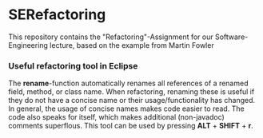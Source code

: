 # SERefactoring
This repository contains the "Refactoring"-Assignment for our Software-Engineering lecture, based on the example from Martin Fowler

### Useful refactoring tool in Eclipse
The **rename**-function automatically renames all references of a renamed field, method, or class name. When refactoring, renaming these is useful if they do not have a concise name or their usage/functionality has changed. In general, the usage of concise names makes code easier to read. The code also speaks for itself, which makes additional (non-javadoc) comments superflous. This tool can be used by pressing **ALT** + **SHIFT** + **r**.
